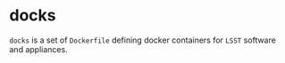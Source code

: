 docks
=====

`docks` is a set of `Dockerfile` defining docker containers for `LSST` software and appliances.
